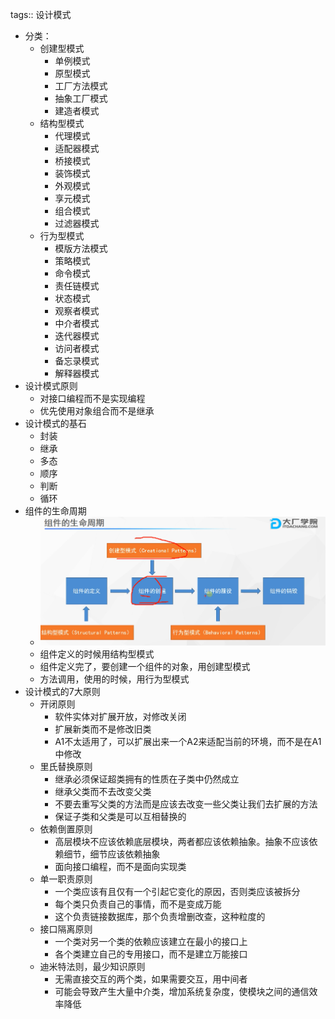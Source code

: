 tags:: 设计模式

- 分类：
	- 创建型模式
		- 单例模式
		- 原型模式
		- 工厂方法模式
		- 抽象工厂模式
		- 建造者模式
	- 结构型模式
		- 代理模式
		- 适配器模式
		- 桥接模式
		- 装饰模式
		- 外观模式
		- 享元模式
		- 组合模式
		- 过滤器模式
	- 行为型模式
		- 模版方法模式
		- 策略模式
		- 命令模式
		- 责任链模式
		- 状态模式
		- 观察者模式
		- 中介者模式
		- 迭代器模式
		- 访问者模式
		- 备忘录模式
		- 解释器模式
- 设计模式原则
	- 对接口编程而不是实现编程
	- 优先使用对象组合而不是继承
- 设计模式的基石
	- 封装
	- 继承
	- 多态
	- 顺序
	- 判断
	- 循环
- 组件的生命周期
	- ![image.png](../assets/image_1680102777227_0.png)
	- 组件定义的时候用结构型模式
	- 组件定义完了，要创建一个组件的对象，用创建型模式
	- 方法调用，使用的时候，用行为型模式
- 设计模式的7大原则
	- 开闭原则
		- 软件实体对扩展开放，对修改关闭
		- 扩展新类而不是修改旧类
		- A1不太适用了，可以扩展出来一个A2来适配当前的环境，而不是在A1中修改
	- 里氏替换原则
		- 继承必须保证超类拥有的性质在子类中仍然成立
		- 继承父类而不去改变父类
		- 不要去重写父类的方法而是应该去改变一些父类让我们去扩展的方法
		- 保证子类和父类是可以互相替换的
	- 依赖倒置原则
		- 高层模块不应该依赖底层模块，两者都应该依赖抽象。抽象不应该依赖细节，细节应该依赖抽象
		- 面向接口编程，而不是面向实现类
	- 单一职责原则
		- 一个类应该有且仅有一个引起它变化的原因，否则类应该被拆分
		- 每个类只负责自己的事情，而不是变成万能
		- 这个负责链接数据库，那个负责增删改查，这种粒度的
	- 接口隔离原则
		- 一个类对另一个类的依赖应该建立在最小的接口上
		- 各个类建立自己的专用接口，而不是建立万能接口
	- 迪米特法则，最少知识原则
		- 无需直接交互的两个类，如果需要交互，用中间者
		- 可能会导致产生大量中介类，增加系统复杂度，使模块之间的通信效率降低